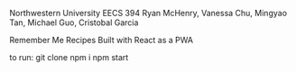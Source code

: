 Northwestern University
EECS 394
Ryan McHenry, Vanessa Chu, Mingyao Tan, Michael Guo, Cristobal Garcia

Remember Me Recipes
Built with React as a PWA

to run:
git clone
npm i
npm start
